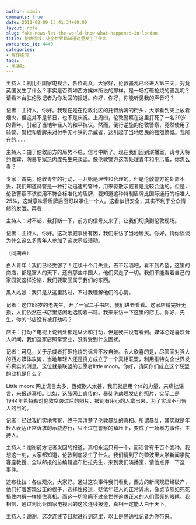```yaml
---
author: admin
comments: true
date: 2011-08-09 13:41:34+00:00
layout: note
slug: fake-news-let-the-world-know-what-happened-in-london
title: 伦敦连线：让全世界都知道这里发生了什么
wordpress_id: 4440
categories:
- 写作练习
tags:
- 黑通社
---
```


主持人：利比亚国家电视台，各位观众，大家好，伦敦骚乱已经进入第三天，究竟英国发生了什么？事实是否真如西方媒体所说的那样，是一场打砸抢烧的骚乱呢？请看本台驻伦敦记者为你发回的报道。你好，你好，你能听见我的声音吗？

记者：主持人，你好。我现在是在伦敦北区的托特纳姆的街头，大家看到天上放着烟火，但这并不是节日，也不是庆祝。上周四，伦敦警察在这里打死了一名29岁的青年，引起了当地年轻人的和平抗议。然而，倒行逆施的伦敦警察，竟然使用了骑警、警棍和盾牌来对付手无寸铁的示威者，这引起了当地居民的强烈愤慨。我所在的……

主持人：由于伦敦前方的局势不稳，信号中断了。现在我们回到演播室，请今天特约嘉宾、防暴专家热内库先生来谈谈。像伦敦警方这次处理青年和平示威，你怎么看？

专家：首先，伦敦青年的行动，一开始是理性和合理的。但是伦敦警方的处置不妥，我们知道骑警是一种行动迅速的警种，用来驱散示威者是比较合适的。但是，伦敦警察不该使用不符合标准化的盾牌，要知道这种特制盾牌比国际通行的标准大25%，这就意味着盾牌后面可以罩住一个人。这看似很安全，其实不利于公众情绪的发泄。再者……

主持人：对不起，我打断一下，前方的信号又来了，让我们切换到伦敦现场。

记者：主持人，你好。这次示威事出有因，我们采访了当地居民。你好，请你谈谈为什么这么多青年人参加了这次示威活动。

（同期声）

白人青年：我们已经受够了！连续十个月失业，去不起酒吧，看不到希望，这里的商店，都是富人的天下，还有那些中国人，他们买走了一切。我们不能看着自己的家园就这样沦陷，我们要取回属于我们的东西。

黑人姑娘：我只是从这里路过，不过我理解他们的心情。

记者：这位88岁的老先生，开了一家二手书店，我们进去看看。这家店铺完好无损，人们依然在书店里悠闲地选购着书籍。我来采访一下这里的店主。你好，先生，你的书店没有被打劫吗？

店主：打劫？电视上说到处都是纵火和打劫，但是我并没有看到。媒体总是喜欢耸人听闻，我们这家店照常营业，没有受到什么困扰。

记者：可见，关于示威者打砸抢烧的谣言不攻自破。令人欣喜的是，尽管面对强大的西方媒体攻势，当地年轻人还是资方成立了一个真相联盟，利用推特向全世界发布真实的消息。这位就是联盟的志愿者little moon。你好，请问你们成立这个联盟的动机是什么？

Little moon: 网上谎言太多，西奴欺人太甚，我们就是用个体的力量，来痛批谣言，来报道真相。比如，这张网上疯传的，暴徒洗劫理发店的照片，实际上是1944年希特勒对伦敦空袭过后的照片，被别有用心的人拿出来，为了实现不可告人的目的。

记者：经过我们实地考察，终于弄清楚了伦敦暴乱的真相。所谓暴乱，其实就是年轻人表达正常诉求的示威游行，只不过在警察的镇压下，变成了一场暴力事件。主持人。

主持人：谢谢前方记者发回的报道。真相永远只有一个，而谣言有千百个变种。我想这一刻，大家都知道，伦敦到底发生了什么。我们请到了的黎波里大学新闻学院客座教授、全球邮报的总编辑遮布杜拉先生，来到我们演播室，请他点评一下这一事件。

遮布杜拉：各位观众，大家好。通过这次事件我们看到，西方的新闻观已经破产，他们打着客观公正的幌子，选择性报道，贬低年轻人的正常诉求，像贞节烈妇死死捂住内裤一样捂住真相。而这一切隐瞒不过全世界追求正义的人们雪亮的眼睛。我相信，通过利比亚国家电视台的这次连线报道，真相一定能大白于天下。

主持人：谢谢。这次连线节目就进行到这里，以上是黑通社记者为你带来。
